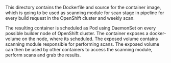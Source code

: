 This directory contains the Dockerfile and source for the container image,
which is going to be used as scanning module for scan stage in pipeline
for every build request in the OpenShift cluster and weekly scan.

The resulting container is scheduled as Pod using DaemonSet on every possible
builder node of OpenShift cluster. The container exposes a docker-volume
on the node, where its scheduled.
The exposed volume contains scanning module responsible for performing scans.
The exposed volume can then be used by other containers to access the scanning
module, perform scans and grab the results.
